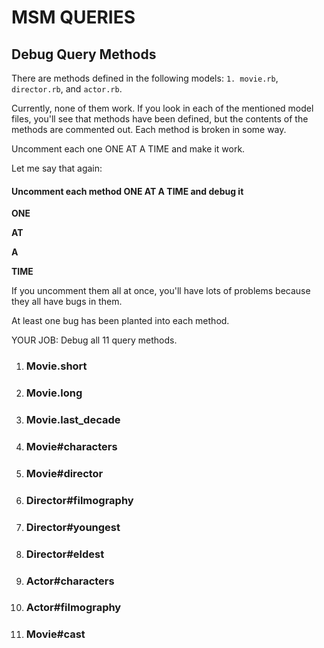 # MSM QUERIES

## Debug Query Methods

There are methods defined in the following models: `1. movie.rb`, `director.rb`, and `actor.rb`.

Currently, none of them work. If you look in each of the mentioned model files, you'll see that methods have been defined, but the contents of the methods are commented out. Each method is broken in some way.

Uncomment each one ONE AT A TIME and make it work.

Let me say that again:


#### Uncomment each method ONE AT A TIME and debug it

**ONE**

**AT**

**A**

**TIME**

If you uncomment them all at once, you'll have lots of problems because they all have bugs in them.

At least one bug has been planted into each method.

YOUR JOB: Debug all 11 query methods.

1. ### Movie.short
1. ### Movie.long
1. ### Movie.last_decade
1. ### Movie#characters
1. ### Movie#director
1. ### Director#filmography
1. ### Director#youngest
1. ### Director#eldest
1. ### Actor#characters
1. ### Actor#filmography
1. ### Movie#cast
